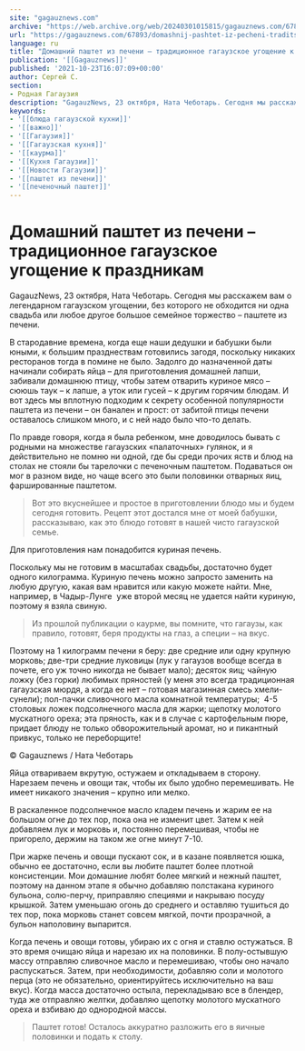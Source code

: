 ```yaml
---
site: "gagauznews.com"
archive: "https://web.archive.org/web/20240301015815/gagauznews.com/67893/domashnij-pashtet-iz-pecheni-traditsionnoe-gagauzskoe-ugoshhenie-k-prazdnikam.html"
url: "https://gagauznews.com/67893/domashnij-pashtet-iz-pecheni-traditsionnoe-gagauzskoe-ugoshhenie-k-prazdnikam.html"
language: ru
title: "Домашний паштет из печени – традиционное гагаузское угощение к праздникам"
publication: '[[Gagauznews]]'
published: '2021-10-23T16:07:09+00:00'
author: Сергей С.
section:
- Родная Гагаузия
description: "GagauzNews, 23 октября, Ната Чеботарь. Сегодня мы расскажем вам о легендарном гагаузском угощении, без которого не обходится ни одна свадьба или любое другое большое семейное торжество – паштете из печени. В стародавние времена, когда еще наши дедушки и бабушки были юными, к большим празднествам готовились загодя, поскольку никаких ресторанов тогда в помине не было. Задолго до назначенной даты начинали собирать яйца – для приготовления домашней лапши, забивали домашнюю птицу, чтобы затем отварить куриное мясо – сююшь таук – к лапше, а уток или гусей – к другим горячим блюдам. И вот здесь мы вплотную подходим к секрету особенной популярности паштета […]"
keywords:
- '[[блюда гагаузской кухни]]'
- '[[важно]]'
- '[[Гагаузия]]'
- '[[Гагаузская кухня]]'
- '[[каурма]]'
- '[[Кухня Гагаузии]]'
- '[[Новости Гагаузии]]'
- '[[паштет из печени]]'
- '[[печеночный паштет]]'
---
```


# Домашний паштет из печени – традиционное гагаузское угощение к праздникам

GagauzNews, 23 октября, Ната Чеботарь. Сегодня мы расскажем вам о легендарном гагаузском угощении, без которого не обходится ни одна свадьба или любое другое большое семейное торжество – паштете из печени.

В стародавние времена, когда еще наши дедушки и бабушки были юными, к большим празднествам готовились загодя, поскольку никаких ресторанов тогда в помине не было. Задолго до назначенной даты начинали собирать яйца – для приготовления домашней лапши, забивали домашнюю птицу, чтобы затем отварить куриное мясо – сююшь таук – к лапше, а уток или гусей – к другим горячим блюдам. И вот здесь мы вплотную подходим к секрету особенной популярности паштета из печени – он банален и прост: от забитой птицы печени оставалось слишком много, и с ней надо было что-то делать.

По правде говоря, когда я была ребенком, мне доводилось бывать с родными на множестве гагаузских «палаточных» гулянок, и я действительно не помню ни одной, где бы среди прочих яств и блюд на столах не стояли бы тарелочки с печеночным паштетом. Подаваться он мог в разном виде, но чаще всего это были половинки отварных яиц, фаршированные паштетом.

> Вот это вкуснейшее и простое в приготовлении блюдо мы и будем сегодня готовить. Рецепт этот достался мне от моей бабушки, рассказываю, как это блюдо готовят в нашей чисто гагаузской семье.

Для приготовления нам понадобится куриная печень.

Поскольку мы не готовим в масштабах свадьбы, достаточно будет одного килограмма. Куриную печень можно запросто заменить на любую другую, какая вам нравится или какую можете найти. Мне, например, в Чадыр-Лунге  уже второй месяц не удается найти куриную, поэтому я взяла свиную.

> Из прошлой публикации о каурме, вы помните, что гагаузы, как правило, готовят, беря продукты на глаз, а специи – на вкус.

Поэтому на 1 килограмм печени я беру: две средние или одну крупную морковь; две-три средние луковицы (лук у гагаузов вообще всегда в почете, его уж точно никогда не бывает мало); десяток яиц; чайную ложку (без горки) любимых пряностей (у меня это всегда традиционная гагаузская мюрдя, а когда ее нет – готовая магазинная смесь хмели-сунели); пол-пачки сливочного масла комнатной температуры;  4-5 столовых ложек подсолнечного масла для жарки; щепотку молотого мускатного ореха; эта пряность, как и в случае с картофельным пюре, придает блюду не только обворожительный аромат, но и пикантный привкус, только не переборщите!

© Gagauznews / Ната Чеботарь

Яйца отвариваем вкрутую, остужаем и откладываем в сторону. Нарезаем печень и овощи так, чтобы их было удобно перемешивать. Не имеет никакого значения – крупно или мелко.

В раскаленное подсолнечное масло кладем печень и жарим ее на большом огне до тех пор, пока она не изменит цвет. Затем к ней добавляем лук и морковь и, постоянно перемешивая, чтобы не пригорело, держим на таком же огне минут 7-10.

При жарке печень и овощи пускают сок, и в казане появляется юшка, обычно ее достаточно, если вы любите паштет более плотной консистенции. Мои домашние любят более мягкий и нежный паштет, поэтому на данном этапе я обычно добавляю полстакана куриного бульона, солю-перчу, приправляю специями и накрываю посуду крышкой. Затем уменьшаю огонь до среднего и оставляю тушиться до тех пор, пока морковь станет совсем мягкой, почти прозрачной, а бульон наполовину выпарится.

Когда печень и овощи готовы, убираю их с огня и ставлю остужаться. В это время очищаю яйца и нарезаю их на половинки. В полу-остывшую массу отправляю сливочное масло и перемешиваю, чтобы оно начало распускаться. Затем, при необходимости, добавляю соли и молотого перца (это не обязательно, ориентируйтесь исключительно на ваш вкус). Когда масса достаточно остыла, перекладываю все в блендер, туда же отправляю желтки, добавляю щепотку молотого мускатного ореха и взбиваю до однородной массы.

> Паштет готов! Осталось аккуратно разложить его в яичные половинки и подать к столу.